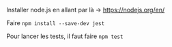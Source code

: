 Installer node.js en allant par là -> https://nodejs.org/en/

Faire `npm install --save-dev jest`

Pour lancer les tests, il faut faire `npm test`
